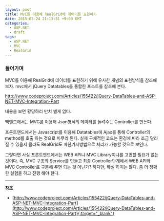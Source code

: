 ```yaml
---
layout: post
title: MVC를 이용해 RealGrid에 데이터를 표현하기
date: 2015-03-24 21:13:31 +9:00 GMT
categories: 
  - ASP.NET
  - draft
tags: 
  - ASP.NET
  - MVC
  - RealGrid
---
```


### 들어가며
MVC를 이용해 RealGrid에 데이터를 표현하기 위해 유사한 개념의 표현방식을 참조해 보자.
mvc에서 jQuery Datatables를 통합한 포스트를 참조해 본다.

http://www.codeproject.com/Articles/155422/jQuery-DataTables-and-ASP-NET-MVC-Integration-Part

내용을 보면 황당하리 만치 별게 없다.

백앤드에서는 MVC를 이용해 Json형식의 데이터를 돌려주는 Controller를 만든다.

프론트앤드에서는 Javascript를 이용해 Datatables에 Ajax를 통해 Controller의 method를 호출 하는 것으로 마무리 된다. 실제 구체적인 코드는 환경에 따라 조금 달라질 수 있을지 몰라도 RealGrid도 마찬가지방법으로 처리가 가능할 것으로 보인다.

그렇다면 사실 프론트앤드에서는 WEB API냐 MVC Library이냐를 고민할 필요가 없는 것이다. 즉, MVC 구조의 Service를 만들고 최종 Controller단계에서 WEB API와 MVC Controller로 구분해 주면 되는 것 아닌가? 하지만, 확실 하지는 않다. 좀 더 정확한 실험을 하고 진행 해야 한다.

---
**참조**

* [http://www.codeproject.com/Articles/155422/jQuery-DataTables-and-ASP-NET-MVC-Integration-Part](http://www.codeproject.com/Articles/155422/jQuery-DataTables-and-ASP-NET-MVC-Integration-Part){:target="_blank"}